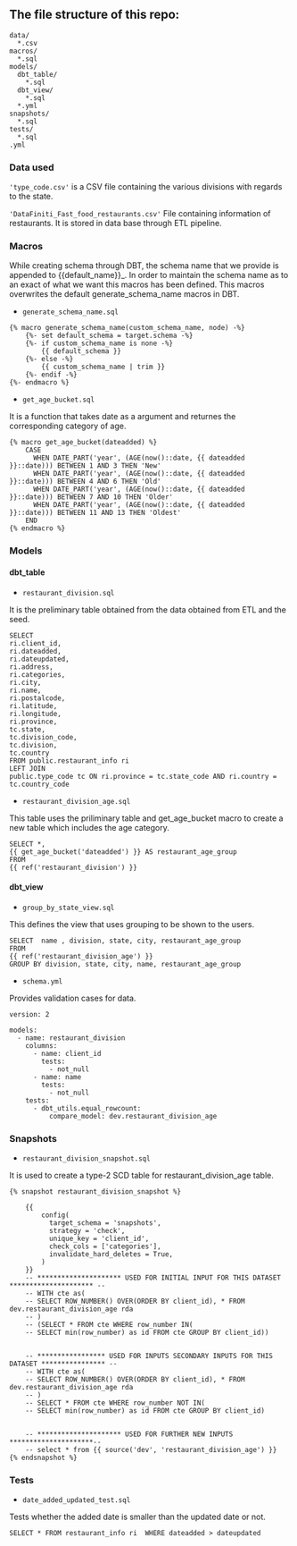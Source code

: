  ## The file structure of this repo:
```
data/             
  *.csv
macros/         
  *.sql    
models/
  dbt_table/
    *.sql
  dbt_view/
    *.sql
  *.yml
snapshots/
  *.sql
tests/
  *.sql
.yml
```

### Data used

`'type_code.csv'` is a CSV file containing the various divisions with regards to the state.

`'DataFiniti_Fast_food_restaurants.csv'` File containing information of restaurants. It is stored in data base through ETL pipeline.


### Macros
While creating schema through DBT, the schema name that we provide is appended to {{default_name}}_. In order to maintain the schema name as to an exact of what we want this macros has been defined. This macros overwrites the default generate_schema_name macros in DBT.

* `generate_schema_name.sql`


```
{% macro generate_schema_name(custom_schema_name, node) -%}
    {%- set default_schema = target.schema -%}
    {%- if custom_schema_name is none -%}
        {{ default_schema }}
    {%- else -%}
        {{ custom_schema_name | trim }}
    {%- endif -%}
{%- endmacro %}
```

* `get_age_bucket.sql`

It is a function that takes date as a argument and returnes the corresponding category of age.

```
{% macro get_age_bucket(dateadded) %}
    CASE
      WHEN DATE_PART('year', (AGE(now()::date, {{ dateadded }}::date))) BETWEEN 1 AND 3 THEN 'New'
      WHEN DATE_PART('year', (AGE(now()::date, {{ dateadded }}::date))) BETWEEN 4 AND 6 THEN 'Old'
      WHEN DATE_PART('year', (AGE(now()::date, {{ dateadded }}::date))) BETWEEN 7 AND 10 THEN 'Older'
      WHEN DATE_PART('year', (AGE(now()::date, {{ dateadded }}::date))) BETWEEN 11 AND 13 THEN 'Oldest'
    END
{% endmacro %}
```

### Models

#### dbt_table
* `restaurant_division.sql`

It is the preliminary table obtained from the data obtained from ETL and the seed.

```
SELECT 
ri.client_id, 
ri.dateadded, 
ri.dateupdated, 
ri.address, 
ri.categories, 
ri.city, 
ri.name, 
ri.postalcode, 
ri.latitude,
ri.longitude, 
ri.province,
tc.state, 
tc.division_code, 
tc.division, 
tc.country
FROM public.restaurant_info ri
LEFT JOIN 
public.type_code tc ON ri.province = tc.state_code AND ri.country = tc.country_code
```

* `restaurant_division_age.sql`

This table uses the priliminary table and get_age_bucket macro to create a new table which includes the age category.

```
SELECT *, 
{{ get_age_bucket('dateadded') }} AS restaurant_age_group
FROM 
{{ ref('restaurant_division') }}
```

#### dbt_view

* `group_by_state_view.sql` 

This defines the view that uses grouping to be shown to the users.

```
SELECT  name , division, state, city, restaurant_age_group
FROM 
{{ ref('restaurant_division_age') }}
GROUP BY division, state, city, name, restaurant_age_group
```

* `schema.yml`

Provides validation cases for data.

```
version: 2

models:
  - name: restaurant_division
    columns:
      - name: client_id
        tests:
          - not_null
      - name: name
        tests:
          - not_null
    tests:
      - dbt_utils.equal_rowcount:
          compare_model: dev.restaurant_division_age
```

### Snapshots

* `restaurant_division_snapshot.sql`

It is used to create a type-2 SCD table for restaurant_division_age table.

```
{% snapshot restaurant_division_snapshot %}

    {{
        config(
          target_schema = 'snapshots',
          strategy = 'check',
          unique_key = 'client_id',
          check_cols = ['categories'],
          invalidate_hard_deletes = True,
        )
    }}
    -- ********************* USED FOR INITIAL INPUT FOR THIS DATASET ********************* --
    -- WITH cte as(
    -- SELECT ROW_NUMBER() OVER(ORDER BY client_id), * FROM dev.restaurant_division_age rda 
    -- )
    -- (SELECT * FROM cte WHERE row_number IN(
    -- SELECT min(row_number) as id FROM cte GROUP BY client_id))

    
    -- ***************** USED FOR INPUTS SECONDARY INPUTS FOR THIS DATASET **************** --
    -- WITH cte as(
    -- SELECT ROW_NUMBER() OVER(ORDER BY client_id), * FROM dev.restaurant_division_age rda 
    -- )
    -- SELECT * FROM cte WHERE row_number NOT IN(
    -- SELECT min(row_number) as id FROM cte GROUP BY client_id)

    
    -- ********************* USED FOR FURTHER NEW INPUTS *********************--
    -- select * from {{ source('dev', 'restaurant_division_age') }}
{% endsnapshot %}
```

### Tests

* `date_added_updated_test.sql` 

Tests whether the added date is smaller than the updated date or not.

```
SELECT * FROM restaurant_info ri  WHERE dateadded > dateupdated
```

